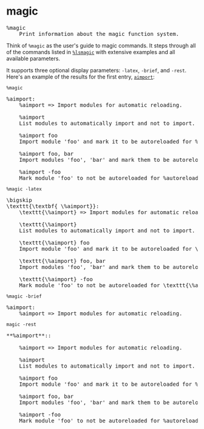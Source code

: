 # magic

<pre class="output">
%magic
    Print information about the magic function system.
</pre>

Think of `%magic` as the user's guide to magic commands. It steps through all of the commands listed in [`%lsmagic`](./lsmagic.md) with extensive examples and all available parameters.

It supports three optional display parameters: `-latex`, `-brief`, and `-rest`. Here's an example of the results for the first entry, [`aimport`](./aimport.md):

```
%magic
```

<pre class="output">
%aimport:
    %aimport => Import modules for automatic reloading.

    %aimport
    List modules to automatically import and not to import.

    %aimport foo
    Import module 'foo' and mark it to be autoreloaded for %autoreload 1

    %aimport foo, bar
    Import modules 'foo', 'bar' and mark them to be autoreloaded for %autoreload 1

    %aimport -foo
    Mark module 'foo' to not be autoreloaded for %autoreload 1
</pre>

```
%magic -latex
```

<pre class="output">
\bigskip
\texttt{\textbf{ \%aimport}}:
    \texttt{\%aimport} => Import modules for automatic reloading.

    \texttt{\%aimport}
    List modules to automatically import and not to import.

    \texttt{\%aimport} foo
    Import module 'foo' and mark it to be autoreloaded for \texttt{\%autoreload} 1

    \texttt{\%aimport} foo, bar
    Import modules 'foo', 'bar' and mark them to be autoreloaded for \texttt{\%autoreload} 1

    \texttt{\%aimport} -foo
    Mark module 'foo' to not be autoreloaded for \texttt{\%autoreload} 1
</pre>

```
%magic -brief
```

<pre class="output">
%aimport:
    %aimport => Import modules for automatic reloading.
</pre>

```
magic -rest
```

<pre class="output">
**%aimport**::

    %aimport => Import modules for automatic reloading.

    %aimport
    List modules to automatically import and not to import.

    %aimport foo
    Import module 'foo' and mark it to be autoreloaded for %autoreload 1

    %aimport foo, bar
    Import modules 'foo', 'bar' and mark them to be autoreloaded for %autoreload 1

    %aimport -foo
    Mark module 'foo' to not be autoreloaded for %autoreload 1
</pre>
